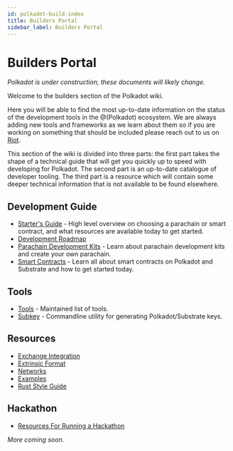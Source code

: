 ```yaml
---
id: polkadot-build-index
title: Builders Portal
sidebar_label: Builders Portal
---
```


# Builders Portal

_Polkadot is under construction, these documents will likely change._

Welcome to the builders section of the Polkadot wiki.

Here you will be able to find the most up-to-date information on the status of the development tools in the @(Polkadot) ecosystem.
We are always adding new tools and frameworks as we learn about them so if you are working on something that should be included please reach out to us on [Riot](https://riot.im/app/#/room/#polkadot-watercooler:matrix.org).

This section of the wiki is divided into three parts: the first
part takes the shape of a technical guide that will get you quickly
up to speed with developing for Polkadot. The second part is an
up-to-date catalogue of developer tooling. The third part is a
resource which will contain some deeper technical information
that is not available to be found elsewhere.

## Development Guide

- [Starter's Guide](polkadot-build-build-with-polkadot) - High level overview on choosing a parachain or smart contract, and what resources are available today to get started.
- [Development Roadmap](polkadot-build-dev-roadmap)
- [Parachain Development Kits](polkadot-build-pdk) - Learn about parachain development kits and create your own parachain.
- [Smart Contracts](polkadot-build-smart-contracts) - Learn all about smart contracts on Polkadot and Substrate and how to get started today.

## Tools

- [Tools](polkadot-build-tools-index) - Maintained list of tools.
- [Subkey](polkadot-build-tools-subkey) - Commandline utility for generating Polkadot/Substrate keys.

## Resources

- [Exchange Integration](polkadot-build-exchange-integration)
- [Extrinsic Format](polkadot-build-extrinsic-format)
- [Networks](polkadot-build-networks)
- [Examples](polkadot-build-examples-index)
- [Rust Style Guide](polkadot-build-rust-style-guide)

## Hackathon

- [Resources For Running a Hackathon](polkadot-build-hackathon)

_More coming soon._
